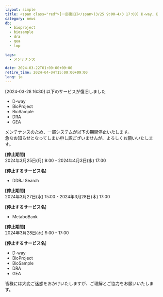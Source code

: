 ```yaml
---
layout: simple
title: <span class="red">[一部復旧]</span>(3/25 9:00-4/3 17:00) D-way, DDBJ Search 一時停止のお知らせ
category: news
db:
  - bioproject
  - biosample
  - dra
  - gea
  - top
  
tags:
  - メンテナンス

date: 2024-03-22T01:00:00+09:00
retire_time: 2024-04-04T15:00:00+09:00
lang: ja
---
```


<span class="red">[2024-03-28 16:30]</span>
以下のサービスが復旧しました    
- D-way
- BioProject
- BioSample
- DRA
- GEA
    
メンテナンスのため、一部システムが以下の期間停止いたします。    
急なお知らせとなってしまい申し訳ございませんが、よろしくお願いいたします。  

**[停止期間]**    
2024年3月25日(月) 9:00 - 2024年4月3日(水) 17:00    

**[停止するサービス名]**
- DDBJ Search

**[停止期間]**  
2024年3月27日(水) 15:00 - 2024年3月28日(木) 17:00

**[停止するサービス名]**
- MetaboBank

**[停止期間]**    
2024年3月28日(木) 9:00 - 17:00    

**[停止するサービス名]**
- D-way
- BioProject
- BioSample
- DRA
- GEA


皆様には大変ご迷惑をおかけいたしますが、ご理解とご協力をお願いいたします。


